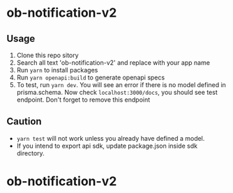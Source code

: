 # ob-notification-v2

## Usage

1. Clone this repo sitory
2. Search all text 'ob-notification-v2' and replace with your app name
3. Run `yarn` to install packages
4. Run `yarn openapi:build` to generate openapi specs
5. To test, run `yarn dev`. You will see an error if there is no model defined in prisma.schema. Now check `localhost:3000/docs`, you should see test endpoint. Don't forget to remove this endpoint

## Caution

- `yarn test` will not work unless you already have defined a model.
- If you intend to export api sdk, update package.json inside sdk directory.

# ob-notification-v2
